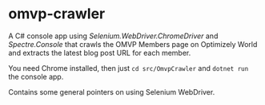 # omvp-crawler

A C# console app using _Selenium.WebDriver.ChromeDriver_ and _Spectre.Console_ that crawls the OMVP Members page on Optimizely World and extracts the latest blog post URL for each member.

You need Chrome installed, then just `cd src/OmvpCrawler` and `dotnet run` the console app.

Contains some general pointers on using Selenium WebDriver.
